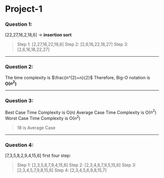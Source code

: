 # Project-1

### Question 1:

[22,27,16,2,18,6] -> **insertion sort**
> Step 1: [2,27,16,22,18,6]
> Step 2: [2,6,16,22,18,27]
> Step 3: [2,6,16,18,22,27]

----------------------------------------

### Question 2:

The time complexity is $\frac{n^{2}+n}{2}$
Therefore, Big-O notation is **O($n^{2}$)**

----------------------------------------

### Question 3:

Best Case Time Complexity is O(n)
Average Case Time Complexity is O($n^{2}$)
Worst Case Time Complexity is O($n^{2}$)
> 18 is Average Case

----------------------------------------

### Question 4:

[7,3,5,8,2,9,4,15,6] first four step:
> Step 1: [2,3,5,8,7,9,4,15,6]
> Step 2: [2,3,4,8,7,9,5,15,6]
> Step 3: [2,3,4,5,7,9,8,15,6]
> Step 4: [2,3,4,5,6,9,8,15,7]
